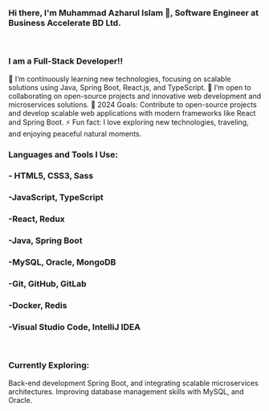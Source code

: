 ### Hi there, I'm Muhammad Azharul Islam 👋, Software Engineer at Business Accelerate BD Ltd.
<br/> 

### I am a Full-Stack Developer!!
🌱 I’m continuously learning new technologies, focusing on scalable solutions using Java, Spring Boot, React.js, and TypeScript.
👯 I’m open to collaborating on open-source projects and innovative web development and microservices solutions.
🥅 2024 Goals: Contribute to open-source projects and develop scalable web applications with modern frameworks like React and Spring Boot.
⚡ Fun fact: I love exploring new technologies, traveling, and enjoying peaceful natural moments.
<br/> 

### Languages and Tools I Use:
### - HTML5, CSS3, Sass
### -JavaScript, TypeScript
### -React, Redux
### -Java, Spring Boot
### -MySQL, Oracle, MongoDB
### -Git, GitHub, GitLab
### -Docker, Redis
### -Visual Studio Code, IntelliJ IDEA
<br/> 

### Currently Exploring:
Back-end development Spring Boot, and integrating scalable microservices architectures.
Improving database management skills with MySQL, and Oracle.
